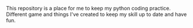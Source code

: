 This repository is a place for me to keep my python coding practice. Different game and things I've created to keep my skill up to date and have fun. 
